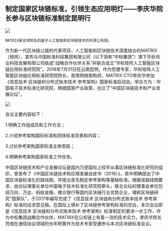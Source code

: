 ## 制定国家区块链标准，引领生态应用明灯——李庆华院长参与区块链标准制定昆明行

![](https://i.imgur.com/AhjCQ66.jpg)

    MATRIX是全球知名的基于人工智能和区块链技术的开源公有链。


作为新一代区块链公链的代表项目，人工智能和区块链技术深度结合的MATRIX（矩阵），宣布与中国标准科技集团有限公司（以下简称“中标集团”）旗下华标伟业科技发展有限公司结成“战略合作伙伴关系”并联合成立“华标矩阵人工智能区块链应用标准研究院”。2018年7月31日在云南昆明，作为受邀专家，华标矩阵人工智能区块链应用标准研究院院长，首席网络架构师，MATRIX CTO李庆华参加《信息技术 区块链和分布式账本技术 参考架构》国家标准启动会。举办方为：中国电子技术标准化研究院，根据国家产业政策，创立了“中国区块链技术和产业发展论坛”。

![](https://i.imgur.com/xKpwI0a.jpg)

会议主要内容如下：

1.明确工作组成员和工作方法；

2.介绍参考架构国际标准和团体标准背景和内容；

3.讨论参考架构国家标准主体思路；

4.明确参考架构国家标准工作任务。


中国区块链技术和产业发展论坛是国内乃至国际上较早从事区块链标准化研究的组织，曾发布了《中国区块链技术和应用发展白皮书（2016）》，其中明确提出了中国区块链标准化的路线图，并提出首先制定参考架构等基础标准。根据该路线图要求，由论坛理事长单位中国电子技术标准化研究院牵头，联合论坛的理事会单位包括万向、万达、蚂蚁金服、微众银行等国内区块链行业优势企业，堪称区块链研究"国家队"，于2017年编写完成了《信息技术 区块链和分布式账本技术 参考架构》标准的征求意见稿，在国际上填补了区块链参考架构标准的空白，本次会议即是《信息技术 区块链和分布式账本技术 参考架构》标准制定的更进一步工作，作为中标集团战略合作伙伴，MATRIX在公有链上有着一流的技术实力，李庆华院长凭借在通信协议领域的长年积累作为技术专家受邀参与本次区块链标准会议。